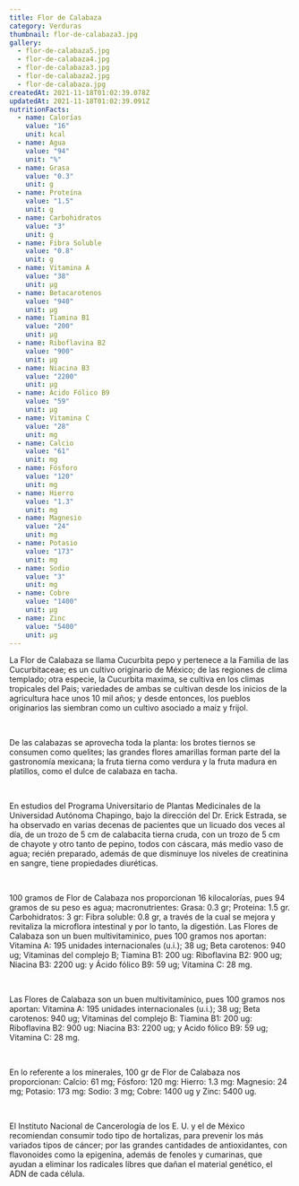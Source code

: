 ```yaml
---
title: Flor de Calabaza
category: Verduras
thumbnail: flor-de-calabaza3.jpg
gallery:
  - flor-de-calabaza5.jpg
  - flor-de-calabaza4.jpg
  - flor-de-calabaza3.jpg
  - flor-de-calabaza2.jpg
  - flor-de-calabaza.jpg
createdAt: 2021-11-18T01:02:39.078Z
updatedAt: 2021-11-18T01:02:39.091Z
nutritionFacts:
  - name: Calorías
    value: "16"
    unit: kcal
  - name: Agua
    value: "94"
    unit: "%"
  - name: Grasa
    value: "0.3"
    unit: g
  - name: Proteína
    value: "1.5"
    unit: g
  - name: Carbohidratos
    value: "3"
    unit: g
  - name: Fibra Soluble
    value: "0.8"
    unit: g
  - name: Vitamina A
    value: "38"
    unit: µg
  - name: Betacarotenos
    value: "940"
    unit: µg
  - name: Tiamina B1
    value: "200"
    unit: µg
  - name: Riboflavina B2
    value: "900"
    unit: µg
  - name: Niacina B3
    value: "2200"
    unit: µg
  - name: Ácido Fólico B9
    value: "59"
    unit: µg
  - name: Vitamina C
    value: "28"
    unit: mg
  - name: Calcio
    value: "61"
    unit: mg
  - name: Fósforo
    value: "120"
    unit: mg
  - name: Hierro
    value: "1.3"
    unit: mg
  - name: Magnesio
    value: "24"
    unit: mg
  - name: Potasio
    value: "173"
    unit: mg
  - name: Sodio
    value: "3"
    unit: mg
  - name: Cobre
    value: "1400"
    unit: µg
  - name: Zinc
    value: "5400"
    unit: µg
---
```

La Flor de Calabaza se llama Cucurbita pepo y pertenece a la Familia de las Cucurbitaceae; es un cultivo originario de México; de las regiones de clima templado; otra especie, la Cucurbita maxima, se cultiva en los climas tropicales del Pais; variedades de ambas se cultivan desde los inicios de la agricultura hace unos 10 mil años; y desde entonces, los pueblos originarios las siembran como un cultivo asociado a maiz y frijol.

<br/>

De las calabazas se aprovecha toda la planta: los brotes tiernos se consumen como quelites; las grandes flores amarillas forman parte del la gastronomía mexicana; la fruta tierna como verdura y la fruta madura en platillos, como el dulce de calabaza en tacha.

<br/>

En estudios del Programa Universitario de Plantas Medicinales de la Universidad Autónoma Chapingo, bajo la dirección del Dr. Erick Estrada, se ha observado en varias decenas de pacientes que un licuado dos veces al día, de un trozo de 5 cm de calabacita tierna cruda, con un trozo de 5 cm de chayote y otro tanto de pepino, todos con cáscara, más medio vaso de agua; recién preparado, además de que disminuye los niveles de creatinina en sangre, tiene propiedades diuréticas.

<br/>

100 gramos de Flor de Calabaza nos proporcionan 16 kilocalorías, pues 94 gramos de su peso es agua; macronutrientes: Grasa: 0.3 gr; Proteina: 1.5 gr. Carbohidratos: 3 gr: Fibra soluble: 0.8 gr, a través de la cual se mejora y revitaliza la microflora intestinal y por lo tanto, la digestión. Las Flores de Calabaza son un buen multivitaminico, pues 100 gramos nos aportan: Vitamina A: 195 unidades internacionales (u.i.); 38 ug; Beta carotenos: 940 ug; Vitaminas del complejo B; Tiamina B1: 200 ug: Riboflavina B2: 900 ug; Niacina B3: 2200 ug: y Ácido fólico B9: 59 ug; Vitamina C: 28 mg.

<br/>

Las Flores de Calabaza son un buen multivitamínico, pues 100 gramos nos aportan: Vitamina A: 195 unidades internacionales (u.i.); 38 ug; Beta carotenos: 940 ug; Vitaminas del complejo B: Tiamina B1: 200 ug: Riboflavina B2: 900 ug: Niacina B3: 2200 ug; y Acido fólico B9: 59 ug; Vitamina C: 28 mg.

<br/>

En lo referente a los minerales, 100 gr de Flor de Calabaza nos proporcionan: Calcio: 61 mg; Fósforo: 120 mg: Hierro: 1.3 mg: Magnesio: 24 mg; Potasio: 173 mg: Sodio: 3 mg; Cobre: 1400 ug y Zinc: 5400 ug.

<br/>

El Instituto Nacional de Cancerología de los E. U. y el de México recomiendan consumir todo tipo de hortalizas, para prevenir los más variados tipos de cáncer; por las grandes cantidades de antioxidantes, con flavonoides como la epigenina, además de fenoles y cumarinas, que ayudan a eliminar los radicales libres que dañan el material genético, el ADN de cada célula.